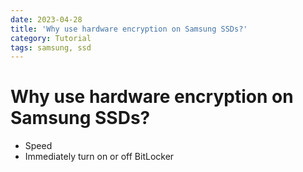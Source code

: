 ```yaml
---
date: 2023-04-28
title: 'Why use hardware encryption on Samsung SSDs?'
category: Tutorial
tags: samsung, ssd
---
```


# Why use hardware encryption on Samsung SSDs?

- Speed
- Immediately turn on or off BitLocker
